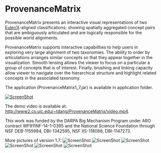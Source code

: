 # ProvenanceMatrix
ProvenanceMatrix presents an interactive visual representations of two [Euler/X](https://github.com/EulerProject/EulerX)-aligned classifications; showing spatially aggregated concept pairs that are ambiguously articulated and are logically responsible for the possible world alignments. 

ProvenanceMatrix supports interactive capabilities to help users in exploring very large alignment of two taxonomies. The ability to order by articulations arranges similar concepts so that they appear together in the visualization. Smooth lensing allows the viewer to focus on a particular a group of concepts that is of interest. Finally, brushing and linking capacity allow viewer to navigate over the hierarchical structure and highlight related concepts in the associated taxonomy.

The application (ProvenanceMatrix1_7.jar) is available in application folder.

[![ScreenShot](http://www.cs.uic.edu/~tdang/PathwayMatrix/ProvenanceMatrix.png)](http://www2.cs.uic.edu/~tdang/ProvenanceMatrix/video.mp4)

The demo video is available at: http://www2.cs.uic.edu/~tdang/ProvenanceMatrix/video.mp4.

This work was funded by the DARPA Big Mechanism Program under ARO contract WF911NF-14-1-0395 and the National Science Foundation through NSF DEB-1155984, DBI-1342595, NSF IIS-118088, DBI-1147273.

More pictures of version 1.7:
![ScreenShot](http://www.cs.uic.edu/~tdang/ProvenanceMatrix/pic1.png)
![ScreenShot](http://www.cs.uic.edu/~tdang/ProvenanceMatrix/pic2.png)
![ScreenShot](http://www.cs.uic.edu/~tdang/ProvenanceMatrix/pic3.png)
![ScreenShot](http://www.cs.uic.edu/~tdang/ProvenanceMatrix/pic4.png)
![ScreenShot](http://www.cs.uic.edu/~tdang/ProvenanceMatrix/pic5.png)
![ScreenShot](http://www.cs.uic.edu/~tdang/ProvenanceMatrix/pic6.png)
